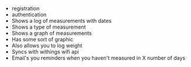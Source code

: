 - registration
- authentication
- Shows a log of measurements with dates
- Shows a type of measurement
- Shows a graph of measurements
- Has some sort of graphic
- Also allows you to log weight
- Syncs with withings wifi api
- Email's you reminders when you haven't measured in X number of days
